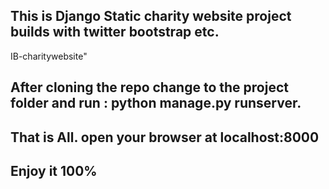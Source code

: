 ## This is Django Static charity website project builds with twitter bootstrap etc.

 IB-charitywebsite" 
## After cloning the repo change to the project folder and run : python manage.py runserver.
## That is All. open your browser at localhost:8000
## Enjoy it 100%
